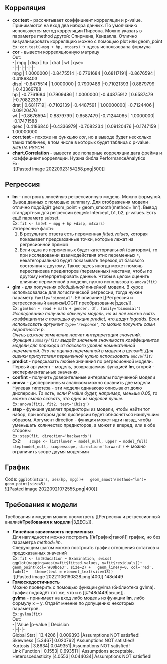 ## Корреляция  
- **cor.test** - рассчитывает коэффициент корреляции и p-value. Принимаются на вход два набора данных. По умолчанию используется метод корреляции Пирсона. Можно указать в параметре method другой: Спирмена, Кендалла. Отлично визуализировать корреляцию можно с помощью plot или geom_point  
Ex: `cor.test(~mpg + hp, mtcars)` -> здесь использована формула  
- **cor** - вывести корреляционную матрицу  
Out:  
-|           mpg   |    disp  |       hp  |      drat   |      wt  |      qsec  
-|-|-|-|-|-|-  
mpg  | 1.0000000 |-0.8475514 |-0.7761684 | 0.68117191| -0.8676594 | 0.41868403  
disp| -0.8475514 | 1.0000000 | 0.7909486 |-0.71021393 | 0.8879799 |-0.43369788  
hp  | -0.7761684 | 0.7909486 | 1.0000000 |-0.44875912 | 0.6587479 |-0.70822339  
drat | 0.6811719| -0.7102139 |-0.4487591 | 1.00000000| -0.7124406 | 0.09120476  
wt  | -0.8676594 | 0.8879799 | 0.6587479 |-0.71244065 | 1.0000000| -0.17471588  
qsec | 0.4186840 |-0.4336979| -0.7082234 | 0.09120476 |-0.1747159 | 1.00000000  
- **corr.test** - похоже на функцию *cor*, но в выводе будет несколько таких табличек, в том числе в которых будет таблица с p-value. *БИБЛА PSYCH*  
- **chart.Correlation** - вывести все попарные корреляции дата фрейма и коэффициент корреляции. Нужна библа PerformanceAnalytics  
Ex:  
![[Pasted image 20220923154258.png|500]]  
## Регрессия  
- **lm** - построить линейную регрессионную модель. Можно формулой. Вывод данных с помощью summary. Для отображения модели отлично подойдёт geom_point + geom_smooth(method='lm'). Вывод стандартных для регрессии вещей: Intercept, b1, b2, p-values. Есть ещё параметр subset.  
Ex: `fit <- lm(wt ~ mpg + hp +disp, mtcars)`  
Интересные факты:  
	1. В результате ответа есть переменная *fitted.values*, которая показывает предсказанные точки, которые лежат на регресионной прямой  
	2. Если одна из переменных будет категориальной (фактором), то при исследовании взаимодействия этих переменных `*`, некатегориальная будет показывать переход от базового состояния к другому. Также здесь иногда может помочь перестановка предикторов (переменных) местами, чтобы по другому интерпретировать данные. Чтобы в целом оценить влияние переменной в модели, нужно использовать `anova(fit)`  
- **glm** - для получения *обобщённой* линейной модели. В курсе использовалась для логистической регрессии, тогда нужен параметр `family='binomial'`. Её описание [[Регрессия и регрессионный анализ#LOGIT преобразование|здесь]].   
Ex: `glm(hon ~ read + math + gender, df, family='binomial')`   
	*Исследование получило обычную модель, но из неё можно взять коэффициенты с помощью функции predict, что дадут logodds. Если использовать аргумент `type='response'`, то можно получить сами вероятности p.  
	Очень важное замечание насчет интерпретации значений.   
	Функция `summary(fit)` выдаёт значения значимости коэффициентов модели для перехода от базового уровня номинативной переменной. Это не оценка переменной в модели в целом!!! Для оценки присутствия переменной нужно использовать `anova(fit)`*   
- **predict** - предсказать любые значения по регресионной модели. Первый аргумент - модель, возвращаемая функцией **lm**, второй - экспериментальные значения.  
- **confint** - получить доверительные интервалы полученной модели  
- **anova** - дисперсионным анализом можно сравнить две модели. Нулевая гипотеза - эти модели одинаково описывают долю дисперсии. *То есть, если P value будет, например, меньше 0.05, то можно смело сказать, что одна из моделей лучше.*  
Ex: `anova(fit1, fit2, test='Chisq')`  
- **step** - функция удаляет предикторы из модели, чтобы найти тот набор, при котором доля дисперсии будет объясняться наилучшим образом. Аргумент direction - функция может идти назад, чтобы уменьшать количество предикторов, а может и вперед, или в обе стороны  
Ex: `step(fit, direction='backwards')`  
Ex2: ```  
scope <- list(lower = model_null, upper = model_full)  
step(model_null, scope=scope, direction='forward')``` <- можно ограничить scope двумя моделями  
## График  
Code: ```ggplot(mtcars, aes(hp, mpg))+  
	geom_smooth(method="lm")+  
	geom_point(size=5)```  
	![[Pasted image 20220921072555.png|400]]  
## Требования к модели  
Требования к модели можно посмотреть [[Регрессия и регрессионный анализ#**Требования к модели**:|ЗДЕСЬ]].   
- **Линейная зависимость переменных**  
Для наглядности можно построить [[#График|такой]] график, но без параметра *method=lm*.  
Следующим шагом можно построить график отношения остатков и предсказанных значений  
Ex: ```fit <- lm(Education ~ Examination, swiss)  
ggplot(mapping=aes(x=fit$fitted.values, y=fit$residuals))+  
  geom_point(col='#00bce3', size=2) +  
  geom_line(y=0, col='red', lwd=1)+  
  theme(text = element_text(size=18))```  
![[Pasted image 20221106160828.png|400]]   ^48d449  
- **Гомоскедостичность**   
Можно проверить с помощью функции gvlma (библиотека gvlma). График подойдёт тот же, что и в [[#^48d449|выше]].  
**gvlma** - принимает на вход либо модель из функции **lm**, либо формулу x ~ y. Отдаёт мнение по допущению некоторых параметров.  
Ex: `gvlma(fit)`  
Out:   
-|   Value  |p-value |                  Decision  
-|-|-|-  
Global Stat      |  13.4206 | 0.009393 |Assumptions NOT satisfied!  
Skewness          |  5.3467| 0.020762| Assumptions NOT satisfied!  
Kurtosis         |   3.8634| 0.049351| Assumptions NOT satisfied!  
Link Function     |  0.1553| 0.693511 |   Assumptions acceptable.  
Heteroscedasticity  |4.0553| 0.044034| Assumptions NOT satisfied!  
